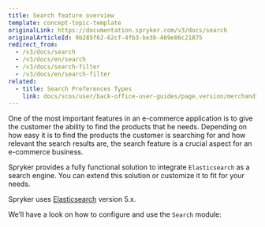 ```yaml
---
title: Search feature overview
template: concept-topic-template
originalLink: https://documentation.spryker.com/v3/docs/search
originalArticleId: 9b285f62-62cf-4fb3-be3b-469e86c21875
redirect_from:
  - /v3/docs/search
  - /v3/docs/en/search
  - /v3/docs/search-filter
  - /v3/docs/en/search-filter
related:
  - title: Search Preferences Types
    link: docs/scos/user/back-office-user-guides/page.version/merchandising/search-and-filters/references/search-preferences-types.html
---
```


One of the most important features in an e-commerce application is to give the customer the ability to find the products that he needs. Depending on how easy it is to find the products the customer is searching for and how relevant the search results are, the search feature is a crucial aspect for an e-commerce business.

Spryker provides a fully functional solution to integrate `Elasticsearch` as a search engine. You can extend this solution or customize it to fit for your needs.

Spryker uses [Elasticsearch](https://www.elastic.co/products/elasticsearch) version 5.x.

We’ll have a look on how to configure and use the `Search` module:
